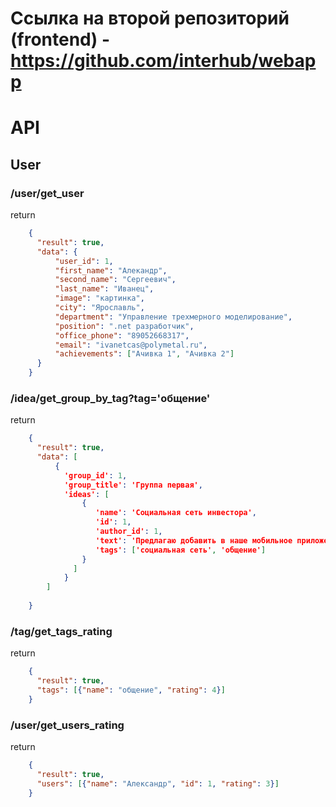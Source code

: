# Ссылка на второй репозиторий (frontend) - https://github.com/interhub/webapp

# API
## User
### /user/get_user
return
```json
    { 
      "result": true, 
      "data": {
          "user_id": 1, 
          "first_name": "Алекандр", 
          "second_name": "Сергеевич", 
          "last_name": "Иванец", 
          "image": "картинка", 
          "city": "Ярославль", 
          "department": "Управление трехмерного моделирование", 
          "position": ".net разработчик", 
          "office_phone": "89052668317", 
          "email": "ivanetcas@polymetal.ru", 
          "achievements": ["Ачивка 1", "Ачивка 2"]
      }
    }
```

### /idea/get_group_by_tag?tag='общение'
return
```json
    {
      "result": true, 
      "data": [
          {
            'group_id': 1, 
            'group_title': 'Группа первая', 
            'ideas': [
                {
                   'name': 'Социальная сеть инвестора', 
                   'id': 1, 
                   'author_id': 1, 
                   'text': 'Предлагаю добавить в наше мобильное приложение раздел, где пользователи могут общаться, обмениваться сообщениями по инвестициям. Некоторая социальная сеть для инвесторов', 
                   'tags': ['cоциальная сеть', 'общение']
                }
              ]
            }
        ]
          
    }
```

### /tag/get_tags_rating
return
```json
    {
      "result": true, 
      "tags": [{"name": "общение", "rating": 4}]
    }
```

### /user/get_users_rating
return
```json
    {
      "result": true, 
      "users": [{"name": "Александр", "id": 1, "rating": 3}]
    }
```
